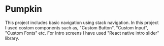 # Pumpkin
This project includes basic navigation using stack navigation. In this project I used costom components such as, "Custom Button", "Custom Input", "Custom Fonts" etc.  For Intro screens I have used "React native intro slider" library.
